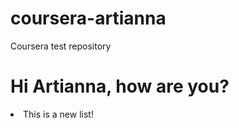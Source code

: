 # coursera-artianna
Coursera test repository
<!DOCTYPE html>
<html>
<head>
	<meta charset="utf-8">
	<meta name="viewport" content="width=device-width, initial-scale=1">
	<title>Hello, Artianna!</title>
</head>
<body>
<h1>Hi Artianna, how are you?</h1>
<li>This is a new list!</li>
</body>
</html>